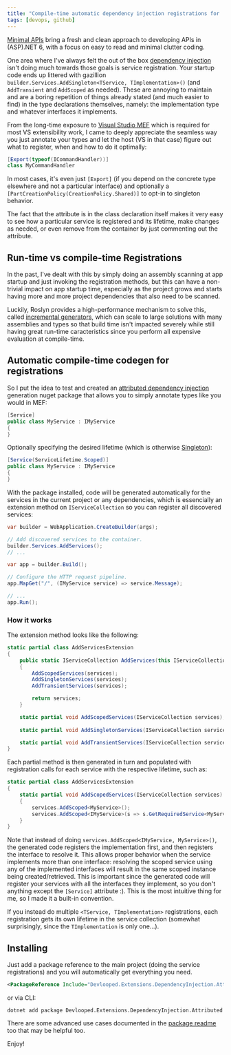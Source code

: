 ```yaml
---
title: "Compile-time automatic dependency injection registrations for .NET"
tags: [devops, github]
---
```


[Minimal APIs](https://learn.microsoft.com/en-us/aspnet/core/fundamentals/minimal-apis) bring 
a fresh and clean approach to developing APIs in (ASP).NET 6, with a focus on easy to read 
and minimal clutter coding.

One area where I've always felt the out of the box [dependency injection](https://learn.microsoft.com/en-us/aspnet/core/fundamentals/dependency-injection) 
isn't doing much towards those goals is service registration. Your startup code ends up 
littered with gazillion `builder.Services.AddSingleton<TService, TImplementation>()` (and 
`AddTransient` and `AddScoped` as needed). These are annoying to maintain and are a boring 
repetition of things already stated (and much easier to find) in the type declarations themselves, 
namely: the implementation type and whatever interfaces it implements.

From the long-time exposure to [Visual Studio MEF](https://github.com/microsoft/vs-mef) which 
is required for most VS extensibility work, I came to deeply appreciate the seamless way you 
just annotate your types and let the host (VS in that case) figure out what to register, when 
and how to do it optimally:

```csharp
[Export(typeof(ICommandHandler))]
class MyCommandHandler 
```

In most cases, it's even just `[Export]` (if you depend on the concrete type elsewhere and 
not a particular interface) and optionally a `[PartCreationPolicy(CreationPolicy.Shared)]`
to opt-in to singleton behavior.

The fact that the attribute is in the class declaration itself makes it very easy to see 
how a particular service is registered and its lifetime, make changes as needed, or even 
remove from the container by just commenting out the attribute.

## Run-time vs compile-time Registrations

In the past, I've dealt with this by simply doing an assembly scanning at app startup 
and just invoking the registration methods, but this can have a non-trivial impact on 
app startup time, especially as the project grows and starts having more and more project 
dependencies that also need to be scanned.

Luckily, Roslyn provides a high-performance mechanism to solve this, called 
[incremental generators](https://github.com/dotnet/roslyn/blob/main/docs/features/incremental-generators.md), 
which can scale to large solutions with many assemblies and types so that build time 
isn't impacted severely while still having great run-time caracteristics since you 
perform all expensive evaluation at compile-time.

## Automatic compile-time codegen for registrations

So I put the idea to test and created an [attributed dependency injection](https://www.nuget.org/packages/Devlooped.Extensions.DependencyInjection.Attributed/) 
generation nuget package that allows you to simply annotate types like you would in 
MEF:

```csharp
[Service]
public class MyService : IMyService
{
}
```

Optionally specifying the desired lifetime (which is otherwise 
[Singleton](https://learn.microsoft.com/en-us/dotnet/api/microsoft.extensions.dependencyinjection.servicelifetime?#fields)):

```csharp
[Service(ServiceLifetime.Scoped)]
public class MyService : IMyService
{
}
```

With the package installed, code will be generated automatically for the services in 
the current project or any dependencies, which is essencially an extension method on `IServiceCollection` 
so you can register all discovered services:

```csharp
var builder = WebApplication.CreateBuilder(args);

// Add discovered services to the container.
builder.Services.AddServices();
// ...

var app = builder.Build();

// Configure the HTTP request pipeline.
app.MapGet("/", (IMyService service) => service.Message);

// ...
app.Run();
```

### How it works

The extension method looks like the following:

```csharp
static partial class AddServicesExtension
{
    public static IServiceCollection AddServices(this IServiceCollection services)
    {
        AddScopedServices(services);
        AddSingletonServices(services);
        AddTransientServices(services);

        return services;
    }

    static partial void AddScopedServices(IServiceCollection services);
        
    static partial void AddSingletonServices(IServiceCollection services);

    static partial void AddTransientServices(IServiceCollection services);
}
```

Each partial method is then generated in turn and populated with registration 
calls for each service with the respective lifetime, such as:

```csharp
static partial class AddServicesExtension
{
    static partial void AddScopedServices(IServiceCollection services)
    {
        services.AddScoped<MyService>();
        services.AddScoped<IMyService>(s => s.GetRequiredService<MyService>());
    }
}
```

Note that instead of doing `services.AddScoped<IMyService, MyService>()`, the 
generated code registers the implementation first, and then registers the interface 
to resolve it. This allows proper behavior when the service implements more than 
one interface: resolving the scoped service using any of the implemented interfaces 
will result in the same scoped instance being created/retrieved. This is important 
since the generated code will register your services with all the interfaces they 
implement, so you don't anything except the `[Service]` attribute :). This is the 
most intuitive thing for me, so I made it a built-in convention.

If you instead do multiple `<TService, TImplementation>` registrations, each 
registration gets its own lifetime in the service collection (somewhat surprisingly, 
since the `TImplementation` is only one...). 

## Installing

Just add a package reference to the main project (doing the service registrations) 
and you will automatically get everything you need.

```xml
<PackageReference Include="Devlooped.Extensions.DependencyInjection.Attributed" Version="*" />
```

or via CLI:

```
dotnet add package Devlooped.Extensions.DependencyInjection.Attributed
```

There are some advanced use cases documented in the 
[package readme](https://www.nuget.org/packages/Devlooped.Extensions.DependencyInjection.Attributed/#readme-body-tab) 
too that may be helpful too.


Enjoy!